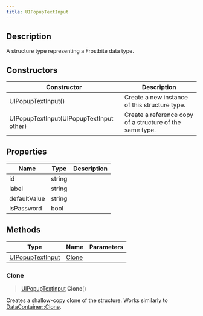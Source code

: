 ```yaml
---
title: UIPopupTextInput
---
```

## Description

A structure type representing a Frostbite data type.

## Constructors

| Constructor                              | Description                                              |
| ---------------------------------------- | -------------------------------------------------------- |
| UIPopupTextInput()                       | Create a new instance of this structure type.            |
| UIPopupTextInput(UIPopupTextInput other) | Create a reference copy of a structure of the same type. |

## Properties

| Name         | Type   | Description |
| ------------ | ------ | ----------- |
| id           | string |             |
| label        | string |             |
| defaultValue | string |             |
| isPassword   | bool   |             |

## Methods

| Type                                 | Name            | Parameters |
| ------------------------------------ | --------------- | ---------- |
| [UIPopupTextInput](UIPopupTextInput) | [Clone](#clone) |            |

### Clone

> [UIPopupTextInput](UIPopupTextInput) **Clone**()

Creates a shallow-copy clone of the structure. Works similarly to [DataContainer::Clone](/vext/ref/shared/class/datacontainer#clone).
